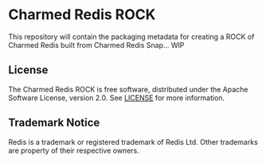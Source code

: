 # Charmed Redis ROCK
This repository will contain the packaging metadata for creating a ROCK of Charmed Redis built from Charmed Redis Snap... WIP

## License
The Charmed Redis ROCK is free software, distributed under the Apache
Software License, version 2.0. See
[LICENSE](https://github.com/canonical/charmed-redis-rock/blob/main/licenses)
for more information.

## Trademark Notice
Redis is a trademark or registered trademark of Redis Ltd.
Other trademarks are property of their respective owners.
